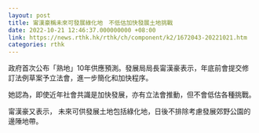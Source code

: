 ```yaml
---
layout: post
title: 甯漢豪稱未來可發展綠化地　不低估加快發展土地挑戰
date: 2022-10-21 12:46:37.000000000 +08:00
link: https://news.rthk.hk/rthk/ch/component/k2/1672043-20221021.htm
categories: rthk
---
```


政府首次公布「熟地」10年供應預測。發展局局長甯漢豪表示，年底前會提交修訂法例草案予立法會，進一步簡化和加快程序。

她認為，即使近年社會共識是加快發展，亦有立法會推動，但不會低估各種挑戰。

甯漢豪又表示， 未來可供發展土地包括綠化地，日後不排除考慮發展郊野公園的邊陲地帶。
